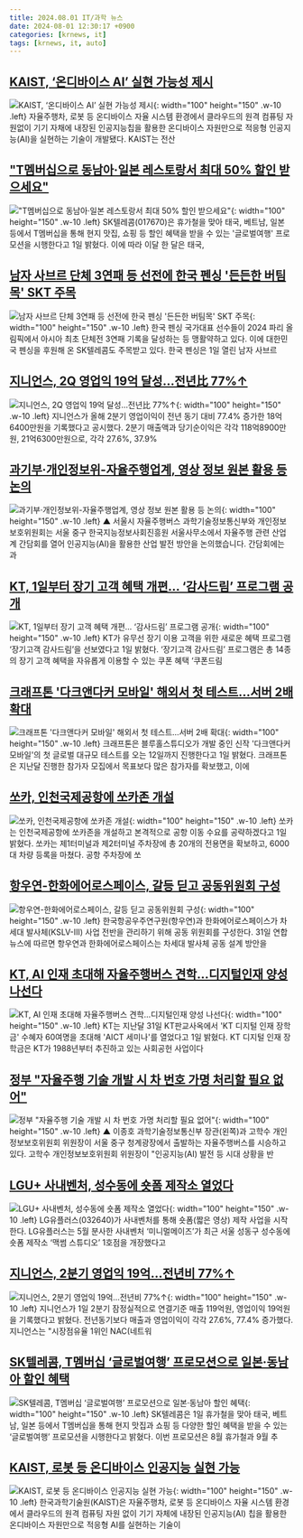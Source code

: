 ```yaml
---
title: 2024.08.01 IT/과학 뉴스
date: 2024-08-01 12:30:17 +0900
categories: [krnews, it]
tags: [krnews, it, auto]
---
```

## [KAIST, ‘온디바이스 AI’ 실현 가능성 제시](https://n.news.naver.com/mnews/article/016/0002343736)

![KAIST, ‘온디바이스 AI’ 실현 가능성 제시](https://mimgnews.pstatic.net/image/origin/016/2024/08/01/2343736.jpg?type=nf220_150){: width="100" height="150" .w-10 .left}
자율주행차, 로봇 등 온디바이스 자율 시스템 환경에서 클라우드의 원격 컴퓨팅 자원없이 기기 자채에 내장된 인공지능칩을 활용한 온디바이스 자원만으로 적응형 인공지능(AI)을 실현하는 기술이 개발됐다. KAIST는 전산

## ["T멤버십으로 동남아·일본 레스토랑서 최대 50% 할인 받으세요"](https://n.news.naver.com/mnews/article/421/0007701831)

!["T멤버십으로 동남아·일본 레스토랑서 최대 50% 할인 받으세요"](https://mimgnews.pstatic.net/image/origin/421/2024/08/01/7701831.jpg?type=nf220_150){: width="100" height="150" .w-10 .left}
SK텔레콤(017670)은 휴가철을 맞아 태국, 베트남, 일본 등에서 T멤버십을 통해 현지 맛집, 쇼핑 등 할인 혜택을 받을 수 있는 '글로벌여행' 프로모션을 시행한다고 1일 밝혔다. 이에 따라 이달 한 달은 태국,

## [남자 사브르 단체 3연패 등 선전에 한국 펜싱 '든든한 버팀목' SKT 주목](https://n.news.naver.com/mnews/article/031/0000858386)

![남자 사브르 단체 3연패 등 선전에 한국 펜싱 '든든한 버팀목' SKT 주목](https://mimgnews.pstatic.net/image/origin/031/2024/08/01/858386.jpg?type=nf220_150){: width="100" height="150" .w-10 .left}
한국 펜싱 국가대표 선수들이 2024 파리 올림픽에서 아시아 최초 단체전 3연패 기록을 달성하는 등 맹활약하고 있다. 이에 대한민국 펜싱을 후원해 온 SK텔레콤도 주목받고 있다. 한국 펜싱은 1일 열린 남자 사브르

## [지니언스, 2Q 영업익 19억 달성…전년比 77%↑](https://n.news.naver.com/mnews/article/030/0003228416)

![지니언스, 2Q 영업익 19억 달성…전년比 77%↑](https://mimgnews.pstatic.net/image/origin/030/2024/08/01/3228416.jpg?type=nf220_150){: width="100" height="150" .w-10 .left}
지니언스가 올해 2분기 영업이익이 전년 동기 대비 77.4% 증가한 18억6400만원을 기록했다고 공시했다. 2분기 매출액과 당기순이익은 각각 118억8900만원, 21억6300만원으로, 각각 27.6%, 37.9%

## [과기부·개인정보위-자율주행업계, 영상 정보 원본 활용 등 논의](https://n.news.naver.com/mnews/article/055/0001177179)

![과기부·개인정보위-자율주행업계, 영상 정보 원본 활용 등 논의](https://mimgnews.pstatic.net/image/origin/055/2024/07/31/1177179.jpg?type=nf220_150){: width="100" height="150" .w-10 .left}
▲ 서울시 자율주행버스 과학기술정보통신부와 개인정보보호위원회는 서울 중구 한국지능정보사회진흥원 서울사무소에서 자율주행 관련 산업계 간담회를 열어 인공지능(AI)을 활용한 산업 발전 방안을 논의했습니다. 간담회에는 과

## [KT, 1일부터 장기 고객 혜택 개편… ‘감사드림’ 프로그램 공개](https://n.news.naver.com/mnews/article/366/0001009166)

![KT, 1일부터 장기 고객 혜택 개편… ‘감사드림’ 프로그램 공개](https://mimgnews.pstatic.net/image/origin/366/2024/08/01/1009166.jpg?type=nf220_150){: width="100" height="150" .w-10 .left}
KT가 유무선 장기 이용 고객을 위한 새로운 혜택 프로그램 ‘장기고객 감사드림’을 선보였다고 1일 밝혔다. ‘장기고객 감사드림’ 프로그램은 총 14종의 장기 고객 혜택을 자유롭게 이용할 수 있는 쿠폰 혜택 ‘쿠폰드림

## [크래프톤 '다크앤다커 모바일' 해외서 첫 테스트…서버 2배 확대](https://n.news.naver.com/mnews/article/001/0014845975)

![크래프톤 '다크앤다커 모바일' 해외서 첫 테스트…서버 2배 확대](https://mimgnews.pstatic.net/image/origin/001/2024/08/01/14845975.jpg?type=nf220_150){: width="100" height="150" .w-10 .left}
크래프톤은 블루홀스튜디오가 개발 중인 신작 '다크앤다커 모바일'의 첫 글로벌 대규모 테스트를 오는 12일까지 진행한다고 1일 밝혔다. 크래프톤은 지난달 진행한 참가자 모집에서 목표보다 많은 참가자를 확보했고, 이에

## [쏘카, 인천국제공항에 쏘카존 개설](https://n.news.naver.com/mnews/article/366/0001009146)

![쏘카, 인천국제공항에 쏘카존 개설](https://mimgnews.pstatic.net/image/origin/366/2024/08/01/1009146.jpg?type=nf220_150){: width="100" height="150" .w-10 .left}
쏘카는 인천국제공항에 쏘카존을 개설하고 본격적으로 공항 이동 수요를 공략하겠다고 1일 밝혔다. 쏘카는 제1터미널과 제2터미널 주차장에 총 20개의 전용면을 확보하고, 6000대 차량 등록을 마쳤다. 공항 주차장에 쏘

## [항우연-한화에어로스페이스, 갈등 딛고 공동위원회 구성](https://n.news.naver.com/mnews/article/584/0000028106)

![항우연-한화에어로스페이스, 갈등 딛고 공동위원회 구성](https://mimgnews.pstatic.net/image/origin/584/2024/07/31/28106.jpg?type=nf220_150){: width="100" height="150" .w-10 .left}
한국항공우주연구원(항우연)과 한화에어로스페이스가 차세대 발사체(KSLV-Ⅲ) 사업 전반을 관리하기 위해 공동 위원회를 구성한다. 31일 연합뉴스에 따르면 항우연과 한화에어로스페이스는 차세대 발사체 공동 설계 방안을

## [KT, AI 인재 초대해 자율주행버스 견학…디지털인재 양성 나선다](https://n.news.naver.com/mnews/article/029/0002892032)

![KT, AI 인재 초대해 자율주행버스 견학…디지털인재 양성 나선다](https://mimgnews.pstatic.net/image/origin/029/2024/08/01/2892032.jpg?type=nf220_150){: width="100" height="150" .w-10 .left}
KT는 지난달 31일 KT판교사옥에서 'KT 디지털 인재 장학금' 수혜자 60여명을 초대해 'AICT 세미나'를 열었다고 1일 밝혔다. KT 디지털 인재 장학금은 KT가 1988년부터 추진하고 있는 사회공헌 사업이다

## [정부 "자율주행 기술 개발 시 차 번호 가명 처리할 필요 없어"](https://n.news.naver.com/mnews/article/055/0001177342)

![정부 "자율주행 기술 개발 시 차 번호 가명 처리할 필요 없어"](https://mimgnews.pstatic.net/image/origin/055/2024/07/31/1177342.jpg?type=nf220_150){: width="100" height="150" .w-10 .left}
▲ 이종호 과학기술정보통신부 장관(왼쪽)과 고학수 개인정보보호위원회 위원장이 서울 중구 청계광장에서 출발하는 자율주행버스를 시승하고 있다. 고학수 개인정보보호위원회 위원장이 "인공지능(AI) 발전 등 시대 상황을 반

## [LGU+ 사내벤처, 성수동에 숏폼 제작소 열었다](https://n.news.naver.com/mnews/article/011/0004374483)

![LGU+ 사내벤처, 성수동에 숏폼 제작소 열었다](https://mimgnews.pstatic.net/image/origin/011/2024/08/01/4374483.jpg?type=nf220_150){: width="100" height="150" .w-10 .left}
LG유플러스(032640)가 사내벤처를 통해 숏폼(짧은 영상) 제작 사업을 시작한다. LG유플러스는 5월 분사한 사내벤처 ‘미니멀메이즈’가 최근 서울 성동구 성수동에 숏폼 제작소 ‘맥썸 스튜디오’ 1호점을 개장했다고

## [지니언스, 2분기 영업익 19억…전년비 77%↑](https://n.news.naver.com/mnews/article/008/0005071650)

![지니언스, 2분기 영업익 19억…전년비 77%↑](https://mimgnews.pstatic.net/image/origin/008/2024/08/01/5071650.jpg?type=nf220_150){: width="100" height="150" .w-10 .left}
지니언스가 1일 2분기 잠정실적으로 연결기준 매출 119억원, 영업이익 19억원을 기록했다고 밝혔다. 전년동기보다 매출과 영업이익이 각각 27.6%, 77.4% 증가했다. 지니언스는 "시장점유율 1위인 NAC(네트워

## [SK텔레콤, T멤버십 ‘글로벌여행’ 프로모션으로 일본·동남아 할인 혜택](https://n.news.naver.com/mnews/article/366/0001009147)

![SK텔레콤, T멤버십 ‘글로벌여행’ 프로모션으로 일본·동남아 할인 혜택](https://mimgnews.pstatic.net/image/origin/366/2024/08/01/1009147.jpg?type=nf220_150){: width="100" height="150" .w-10 .left}
SK텔레콤은 1일 휴가철을 맞아 태국, 베트남, 일본 등에서 T멤버십을 통해 현지 맛집과 쇼핑 등 다양한 할인 혜택을 받을 수 있는 ‘글로벌여행’ 프로모션을 시행한다고 밝혔다. 이번 프로모션은 8월 휴가철과 9월 추

## [KAIST, 로봇 등 온디바이스 인공지능 실현 가능](https://n.news.naver.com/mnews/article/119/0002857478)

![KAIST, 로봇 등 온디바이스 인공지능 실현 가능](https://mimgnews.pstatic.net/image/origin/119/2024/08/01/2857478.jpg?type=nf220_150){: width="100" height="150" .w-10 .left}
한국과학기술원(KAIST)은 자율주행차, 로봇 등 온디바이스 자율 시스템 환경에서 클라우드의 원격 컴퓨팅 자원 없이 기기 자체에 내장된 인공지능(AI) 칩을 활용한 온디바이스 자원만으로 적응형 AI를 실현하는 기술이

